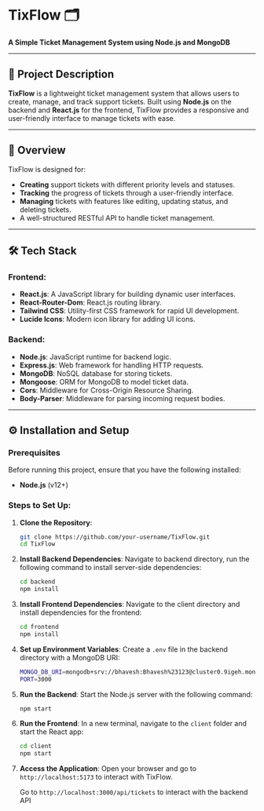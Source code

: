 # TixFlow 🗂️  
**A Simple Ticket Management System using Node.js and MongoDB**

---

## 📖 Project Description

**TixFlow** is a lightweight ticket management system that allows users to create, manage, and track support tickets. Built using **Node.js** on the backend and **React.js** for the frontend, TixFlow provides a responsive and user-friendly interface to manage tickets with ease.

---

## 🌟 Overview

TixFlow is designed for:
- **Creating** support tickets with different priority levels and statuses.
- **Tracking** the progress of tickets through a user-friendly interface.
- **Managing** tickets with features like editing, updating status, and deleting tickets.
- A well-structured RESTful API to handle ticket management.

---

## 🛠️ Tech Stack

### **Frontend**:
- **React.js**: A JavaScript library for building dynamic user interfaces.
- **React-Router-Dom**: React.js routing library.
- **Tailwind CSS**: Utility-first CSS framework for rapid UI development.
- **Lucide Icons**: Modern icon library for adding UI icons.

### **Backend**:
- **Node.js**: JavaScript runtime for backend logic.
- **Express.js**: Web framework for handling HTTP requests.
- **MongoDB**: NoSQL database for storing tickets.
- **Mongoose**: ORM for MongoDB to model ticket data.
- **Cors**: Middleware for Cross-Origin Resource Sharing.
- **Body-Parser**: Middleware for parsing incoming request bodies.

---

## ⚙️ Installation and Setup

### Prerequisites
Before running this project, ensure that you have the following installed:
- **Node.js** (v12+)

### Steps to Set Up:

1. **Clone the Repository**:
   ```bash
   git clone https://github.com/your-username/TixFlow.git
   cd TixFlow
   ```

2. **Install Backend Dependencies**:
   Navigate to backend directory, run the following command to install server-side dependencies:
   ```bash
   cd backend
   npm install
   ```

3. **Install Frontend Dependencies**:
   Navigate to the client directory and install dependencies for the frontend:
   ```bash
   cd frontend
   npm install
   ```

4. **Set up Environment Variables**:
   Create a `.env` file in the backend directory with a MongoDB URI:
   ```bash
   MONGO_DB_URI=mongodb+srv://bhavesh:Bhavesh%23123@cluster0.9igeh.mongodb.net/?retryWrites=true&w=majority&appName=Cluster0
   PORT=3000
   ```

5. **Run the Backend**:
   Start the Node.js server with the following command:
   ```bash
   npm start
   ```

6. **Run the Frontend**:
   In a new terminal, navigate to the `client` folder and start the React app:
   ```bash
   cd client
   npm start
   ```

7. **Access the Application**:
   Open your browser and go to `http://localhost:5173` to interact with TixFlow.
   
   Go to `http://localhost:3000/api/tickets` to interact with the backend API
